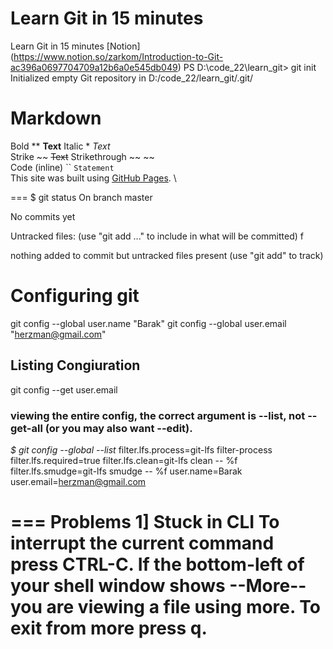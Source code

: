# Learn Git in 15 minutes
Learn Git in 15 minutes [Notion] (https://www.notion.so/zarkom/Introduction-to-Git-ac396a0697704709a12b6a0e545db049)
PS D:\code_22\learn_git> git init
Initialized empty Git repository in D:/code_22/learn_git/.git/

# Markdown
Bold    **        **Text** 
Italic  *       	*Text* \
Strike ~~         ~~Text~~
Strikethrough   	~~ ~~ \
Code (inline)	`` `Statement` \
This site was built using [GitHub Pages](https://pages.github.com/). \

===
$ git status
On branch master

No commits yet

Untracked files:
  (use "git add <file>..." to include in what will be committed)
        f

nothing added to commit but untracked files present (use "git add" to track)
# Configuring git
git config --global user.name "Barak"
git config --global user.email "herzman@gmail.com"

## Listing Congiuration
git config --get user.email
###  viewing the entire config, the correct argument is --list, not --get-all (or you may also want --edit).

*$ git config --global --list*
filter.lfs.process=git-lfs filter-process
filter.lfs.required=true
filter.lfs.clean=git-lfs clean -- %f
filter.lfs.smudge=git-lfs smudge -- %f
user.name=Barak
user.email=herzman@gmail.com

=== Problems
1] Stuck in CLI
To interrupt the current command press CTRL-C.
If the bottom-left of your shell window shows --More-- you are viewing a file using more.
To exit from more press q.
=
